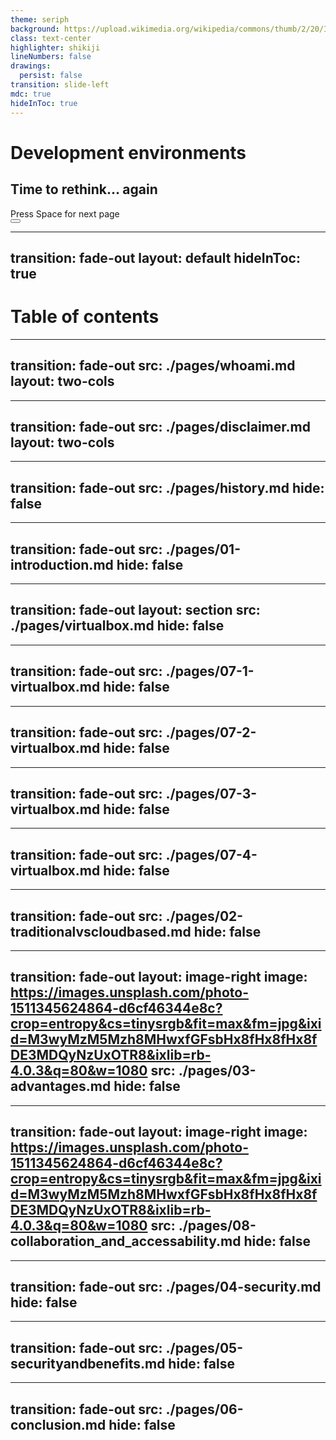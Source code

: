 ```yaml
---
theme: seriph
background: https://upload.wikimedia.org/wikipedia/commons/thumb/2/20/IBM_Electronic_Data_Processing_Machine_-_GPN-2000-001881.jpg/2560px-IBM_Electronic_Data_Processing_Machine_-_GPN-2000-001881.jpg
class: text-center
highlighter: shikiji
lineNumbers: false
drawings:
  persist: false
transition: slide-left
mdc: true
hideInToc: true
---
```


# Development environments

## Time to rethink... again  

<div class="pt-12">
  <span @click="$slidev.nav.next" class="px-2 py-1 rounded cursor-pointer" hover="bg-white bg-opacity-10">
    Press Space for next page <carbon:arrow-right class="inline"/>
  </span>
</div>

<div class="abs-br m-6 flex gap-2">
  <button @click="$slidev.nav.openInEditor()" title="Open in Editor" class="text-xl slidev-icon-btn opacity-50 !border-none !hover:text-white">
    <carbon:edit />
  </button>
  <a href="https://github.com/slidevjs/slidev" target="_blank" alt="GitHub" title="Open in GitHub"
    class="text-xl slidev-icon-btn opacity-50 !border-none !hover:text-white">
    <carbon-logo-github />
  </a>
</div>

<!--
The last comment block of each slide will be treated as slide notes. It will be visible and editable in Presenter Mode along with the slide. [Read more in the docs](https://sli.dev/guide/syntax.html#notes)
-->

---
transition: fade-out
layout: default
hideInToc: true
---

# Table of contents

<Toc maxDepth="1" ></Toc>

---
transition: fade-out
src: ./pages/whoami.md
layout: two-cols
---

---
transition: fade-out
src: ./pages/disclaimer.md
layout: two-cols
---

---
transition: fade-out
src: ./pages/history.md
hide: false
---


---
transition: fade-out
src: ./pages/01-introduction.md
hide: false
---

---
transition: fade-out
layout: section
src: ./pages/virtualbox.md
hide: false
---

---
transition: fade-out
src: ./pages/07-1-virtualbox.md
hide: false
---

---
transition: fade-out
src: ./pages/07-2-virtualbox.md
hide: false
---

---
transition: fade-out
src: ./pages/07-3-virtualbox.md
hide: false
---

---
transition: fade-out
src: ./pages/07-4-virtualbox.md
hide: false
---


---
transition: fade-out
src: ./pages/02-traditionalvscloudbased.md
hide: false
---

---
transition: fade-out
layout: image-right
image: https://images.unsplash.com/photo-1511345624864-d6cf46344e8c?crop=entropy&cs=tinysrgb&fit=max&fm=jpg&ixid=M3wyMzM5Mzh8MHwxfGFsbHx8fHx8fHx8fDE3MDQyNzUxOTR8&ixlib=rb-4.0.3&q=80&w=1080
src: ./pages/03-advantages.md
hide: false
---

---
transition: fade-out
layout: image-right
image: <https://images.unsplash.com/photo-1511345624864-d6cf46344e8c?crop=entropy&cs=tinysrgb&fit=max&fm=jpg&ixid=M3wyMzM5Mzh8MHwxfGFsbHx8fHx8fHx8fDE3MDQyNzUxOTR8&ixlib=rb-4.0.3&q=80&w=1080>
src: ./pages/08-collaboration_and_accessability.md
hide: false
---

---
transition: fade-out
src: ./pages/04-security.md
hide: false
---

---
transition: fade-out
src: ./pages/05-securityandbenefits.md
hide: false
---

---
transition: fade-out
src: ./pages/06-conclusion.md
hide: false
---